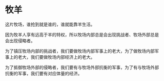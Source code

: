 # 牧羊

这片牧场，谁抢到就是谁的，谁就能靠羊生活。

因为牧羊人享有远高于羊的特权，所以牧场内部总是会出现挑战者、牧场外部总是会出现侵略者。

为了镇压牧场内部的挑战者，我们要做牧场内部军事上的老大，为了做牧场内部军事上的老大，我们要做牧场内部经济上的老大。

为了抵御牧场外部的侵略者，我们要有与牧场外部抗衡的军事，为了有与牧场外部抗衡的军事，我们要有对应体量的经济。
